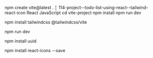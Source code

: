 npm create vite@latest
 .
 │  114-project--todo-list-using-react--tailwind-react-icon
   React
   JavaScript
    cd vite-project
   npm install
   npm run dev
   
   npm install tailwindcss @tailwindcss/vite
  
   npm run dev      




   npm install uuid    

   npm install react-icons --save                      